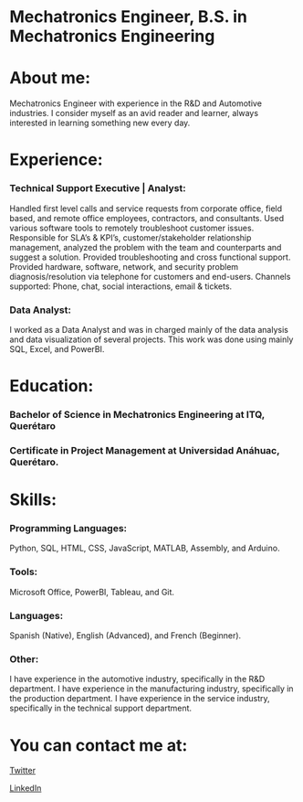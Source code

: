 <!DOCTYPE html>
<html>
    <head>
        <!-- <title>Github Introduction</title> -->
        <meta charset="utf-8">
        <meta name="viewport" content="width=device-width, initial-scale=1">
    </head>
    <body>
        <h1>Mechatronics Engineer, B.S. in Mechatronics Engineering</h1>
        <div>
            <h1>
                About me:
            </h1>
            <p>
                Mechatronics Engineer with experience in the R&D and Automotive industries. 
                I consider myself as an avid reader and learner, always interested in learning something new every day. 
            </p>
        </div>
        <div>
            <h1>
                Experience: 
            </h1>
            <h3>
                Technical Support Executive | Analyst:
            </h3>
            <p>
                Handled first level calls and service requests from corporate office, field based, and remote office employees, 
                contractors, and consultants. Used various software tools to remotely troubleshoot customer issues.
                Responsible for SLA’s & KPI’s, customer/stakeholder relationship management, analyzed the problem with the team
                and counterparts and suggest a solution. 
                Provided troubleshooting and cross functional support. Provided hardware, software, network, and security problem
                diagnosis/resolution via telephone for customers and end-users. 
                Channels supported: Phone, chat, social interactions, email & tickets.
            </p>
        </div>
        <div>
            <h3>
                Data Analyst:
            </h3>
            <p>
                I worked as a Data Analyst and was in charged mainly of the data analysis and data visualization of several projects. 
                This work was done using mainly SQL, Excel, and PowerBI. 
            </p>
        </div>
        <div>
            <h1>
                Education:
            </h1>
            <div>
                <h3>
                    Bachelor of Science in Mechatronics Engineering at ITQ, Querétaro
                </h3>
                <h3>
                    Certificate in Project Management at Universidad Anáhuac, Querétaro. 
                </h3>
            </div>
        </div>
        <div>
            <h1>
                Skills:
            </h1>
            <div>
                <h3>
                    Programming Languages:
                </h3>
                <p>
                    Python, SQL, HTML, CSS, JavaScript, MATLAB, Assembly, and Arduino.
                </p>
            </div>
            <div>
                <h3>
                    Tools:
                </h3>
                <p>
                    Microsoft Office, PowerBI, Tableau, and Git.
                </p>
            </div>
            <div>
                <h3>
                    Languages:
                </h3>
                <p>
                    Spanish (Native), English (Advanced), and French (Beginner).
                </p>
            </div>
            <div>
                <h3>
                    Other:
                </h3>
                <p>
                    I have experience in the automotive industry, specifically in the R&D department. 
                    I have experience in the manufacturing industry, specifically in the production department. 
                    I have experience in the service industry, specifically in the technical support department. 
                </p>              
              </div>
        </div>
        <div>
            <footer>
                <h1>You can contact me at:</h1>
                <div>
                    <p>
                        <a href="https://twitter.com/valdiviatech">Twitter</a>
                    </p>
                </div>
                <div>
                    <p>
                        <a href="https://www.linkedin.com/in/martin-valdivia/">LinkedIn</a>
                    </p>
                </div>
            </footer>
        </div>
    </body>
</html>
